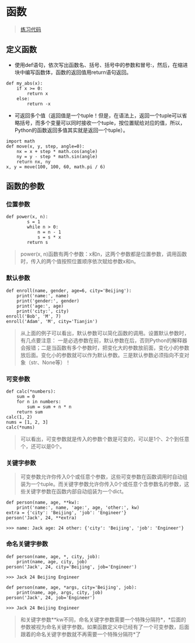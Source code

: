 # 函数
> [练习代码](https://github.com/Zzz468005600/python-study/blob/master/code/test_function.py)

## 定义函数
- 使用def语句，依次写出函数名、括号、括号中的参数和冒号:，然后，在缩进块中编写函数体，函数的返回值用return语句返回。
```
def my_abs(x):
    if x >= 0:
        return x
    else:
        return -x
```
- 可返回多个值（返回值是一个tuple！但是，在语法上，返回一个tuple可以省略括号，而多个变量可以同时接收一个tuple，按位置赋给对应的值，所以，Python的函数返回多值其实就是返回一个tuple）。
```
import math
def move(x, y, step, angle=0):
    nx = x + step * math.cos(angle)
    ny = y - step * math.sin(angle)
    return nx, ny
x, y = move(100, 100, 60, math.pi / 6)
```
## 函数的参数
### 位置参数
```
def power(x, n):
        s = 1
        while n > 0:
            n = n - 1
            s = s * x
        return s
```
> power(x, n)函数有两个参数：x和n，这两个参数都是位置参数，调用函数时，传入的两个值按照位置顺序依次赋给参数x和n。
### 默认参数
```
def enroll(name, gender, age=6, city='Beijing'):
    print('name:', name)
    print('gender:', gender)
    print('age:', age)
    print('city:', city)
enroll('Bob', 'M', 7)
enroll('Adam', 'M', city='Tianjin')
```
> 从上面的例子可以看出，默认参数可以简化函数的调用。设置默认参数时，有几点要注意：
一是必选参数在前，默认参数在后，否则Python的解释器会报错；二是当函数有多个参数时，把变化大的参数放前面，变化小的参数放后面。变化小的参数就可以作为默认参数。三是默认参数必须指向不变对象（str、None等）！
### 可变参数
```
def calc(*numbers):
    sum = 0
    for n in numbers:
        sum = sum + n * n
    return sum
calc(1, 2)
nums = [1, 2, 3]
calc(*nums)
```
> 可以看出，可变参数就是传入的参数个数是可变的，可以是1个、2个到任意个，还可以是0个。
### 关键字参数
> 可变参数允许你传入0个或任意个参数，这些可变参数在函数调用时自动组装为一个tuple。而关键字参数允许你传入0个或任意个含参数名的参数，这些关键字参数在函数内部自动组装为一个dict。
```
def person(name, age, **kw):
    print('name:', name, 'age:', age, 'other:', kw)
extra = {'city': 'Beijing', 'job': 'Engineer'}
person('Jack', 24, **extra)

>>> name: Jack age: 24 other: {'city': 'Beijing', 'job': 'Engineer'}
```
### 命名关键字参数
```
def person(name, age, *, city, job):
    print(name, age, city, job)
person('Jack', 24, city='Beijing', job='Engineer')

>>> Jack 24 Beijing Engineer

def person(name, age, *args, city='Beijing', job):
    print(name, age, args, city, job)
person('Jack', 24, job='Engineer')

>>> Jack 24 Beijing Engineer
```
> 和关键字参数\*\*kw不同，命名关键字参数需要一个特殊分隔符\*，\*后面的参数被视为命名关键字参数。如果函数定义中已经有了一个可变参数，后面跟着的命名关键字参数就不再需要一个特殊分隔符\*了






